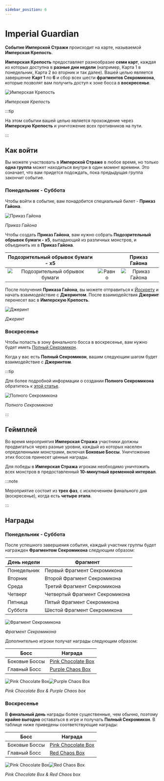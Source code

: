 ```yaml
---
sidebar_position: 6
---
```


# Imperial Guardian

**Событие Имперской Стражи** происходит на карте, называемой **Имперская Крепость**.

**Имперская Крепость** предоставляет разнообразие **семи карт**, каждая из которых доступна в **разные дни недели** (например, Карта 1 в понедельник, Карта 2 во вторник и так далее). Вашей целью является завершение **Карт 1** по **6** и сбор всех шести **фрагментов Секромикона**, которые позволят вам получить доступ к зоне босса в **воскресенье**.

![Имперская Крепость](/img/maps/barka.jpg)

_Имперская Крепость_

:::tip

На этом событии вашей целью является прохождение через **Имперскую Крепость** и уничтожение всех противников на пути.

:::

## Как войти

Вы можете участвовать в **Имперской Страже** в любое время, но только **одна группа** может находиться внутри в один момент времени. Это означает, что вам придется подождать, пока предыдущая группа закончит событие.

### Понедельник - Суббота

Чтобы войти в событие, вам понадобится специальный билет - **Приказ Гайона**.

![Приказ Гайона](/img/items/invitations/gaions-order.png)

_Приказ Гайона_

Чтобы создать **Приказ Гайона**, вам нужно собрать **Подозрительный обрывок бумаги - x5**, выпадающий из различных монстров, и объединить их в **Приказ Гайона**.

|                           Подозрительный обрывок бумаги - x5                           |                                        |                       Приказ Гайона                       |
| :------------------------------------------------------------------------------------: | :------------------------------------: | :-------------------------------------------------------: |
| ![Подозрительный обрывок бумаги](/img/items/invitations/sispicious-scrap-of-paper.png) | ![Равно](/img/items/invitations/=.png) | ![Приказ Гайона](/img/items/invitations/gaions-order.png) |

После получения **Приказа Гайона**, вы можете отправиться к [Йоскрету](/maps/yoskreth) и начать взаимодействие с **Джеринтом**. После взаимодействия **Джеринт** перенесет вас в **Имперскую Крепость**.

![Джеринт](/img/npc/jerint.jpg)

_Джеринт_

### Воскресенье

Чтобы попасть в зону финального босса в воскресенье, вам нужно будет иметь [Полный Секромикон](/crafting/invitations/complete-secromicon/).

Когда у вас есть **Полный Секромикон**, вашим следующим шагом будет взаимодействие с **Джеринтом**.

:::tip

Для более подробной информации о создании **Полного Секромикона** обратитесь к [этой статье](/crafting/invitations/complete-secromicon/).

![Полного Секромикона](/img/items/invitations/complete-secromicon.png)

_Полного Секромикона_

:::

## Геймплей

Во время мероприятия **Имперская Стража** участники должны продвигаться через разные уровни, каждый из которых населен определенными монстрами, включая **Боковые Боссы**. Уничтожение этих боссов принесет ценные награды.

Для победы в **Имперская Стража** игрокам необходимо уничтожить всех монстров в предоставленный **10-минутный временной интервал**.

:::note

Мероприятие состоит из **трех фаз**, с исключением финального дня (воскресенье), когда есть **четыре этапа**.

:::

## Награды

### Понедельник - Суббота

После успешного завершения события, каждый участник группы будет награжден **Фрагментом Секромикона** следующим образом:

| День недели | Фрагмент                       |
| ----------- | ------------------------------ |
| Понедельник | Первый Фрагмент Секромикона    |
| Вторник     | Второй Фрагмент Секромикона    |
| Среда       | Третий Фрагмент Секромикона    |
| Четверг     | Четвертый Фрагмент Секромикона |
| Пятница     | Пятый Фрагмент Секромикона     |
| Суббота     | Шестой Фрагмент Секромикона    |

![Фрагмент Секромикона](/img/items/invitations/secromicon-fragment.png)

_Фрагмент Секромикона_

Дополнительно игроки получат награды следующим образом:

| Босс          | Награда                                                         |
| ------------- | --------------------------------------------------------------- |
| Боковые Боссы | [Pink Chocolate Box](/items/item-bags/misc/pink-chocolate-box/) |
| Главный Босс  | [Purple Chaos Box](/items/item-bags/misc/purple-chaos-box/)     |

![Pink Chocolate Box](/img/items/item-bags/pink-chocolate-box.png)![Purple Chaos Box](/img/items/item-bags/purple-chaos-box.png)

_Pink Chocolate Box & Purple Chaos box_

### Воскресенье

В **финальный день** награды более существенные, чем обычно, поэтому **крайне выгодно** оставаться в игре и получать **Полный Секромикон**. В таблице ниже приведены соответствующие награды:

| Босс          | Награда                                                         |
| ------------- | --------------------------------------------------------------- |
| Боковые Боссы | [Pink Chocolate Box](/items/item-bags/misc/pink-chocolate-box/) |
| Главный Босс  | [Red Chaos Box](/items/item-bags/exc/red-chaos-box/)            |

![Pink Chocolate Box](/img/items/item-bags/pink-chocolate-box.png)![Red Chaos Box](/img/items/item-bags/red-chaos-box.png)

_Pink Chocolate Box & Red Chaos box_